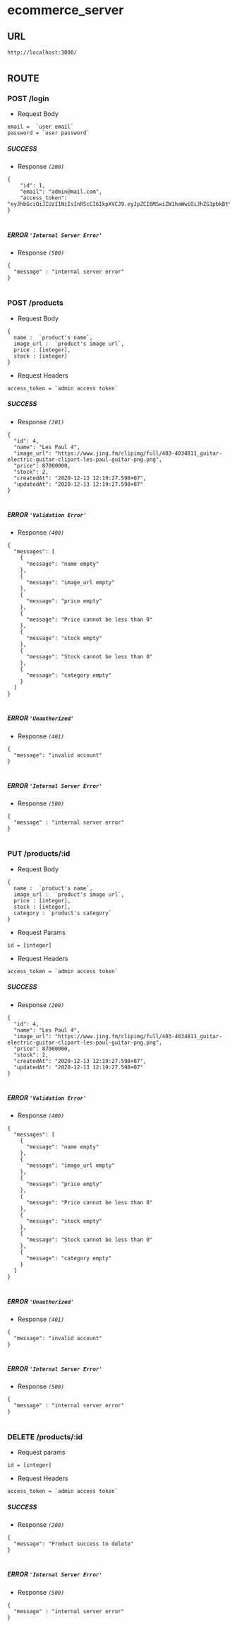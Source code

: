 # ecommerce_server

## URL
``` JS
http://localhost:3000/
```
#
## ROUTE
### POST /login
- Request Body
```JS
email =  `user email`
password = `user password`
```
##### SUCCESS
- Response *`(200)`*
``` JS
{
    "id": 1,
    "email": "admin@mail.com",
    "access_token": "eyJhbGciOiJIUzI1NiIsInR5cCI6IkpXVCJ9.eyJpZCI6MSwiZW1haWwiOiJhZG1pbkBtYWlsLmNvbSIsInJvbGUiOiJhZG1pbiIsImlhdCI6MTYwODAwNTI2Nn0.f649UR2QPbWEP7w0u6sjs8byQRvKjdLzKz0SLTAK4Dw"
}
```
#
##### ERROR *`'Internal Server Error'`*
- Response *`(500)`*
```JS
{
  "message" : "internal server error"
}
```
#
### POST /products
- Request Body
```JS
{
  name :  `product's name`,
  image_url :  `product's image url`,
  price : [integer],
  stock : [integer]
}
```
- Request Headers
```JS
access_token = `admin access token`
```
##### SUCCESS
- Response *`(201)`*
```JS
{
  "id": 4,
  "name": "Les Paul 4",
  "image_url": "https://www.jing.fm/clipimg/full/403-4034811_guitar-electric-guitar-clipart-les-paul-guitar-png.png",
  "price": 87000000,
  "stock": 2,
  "createdAt": "2020-12-13 12:19:27.598+07",
  "updatedAt": "2020-12-13 12:19:27.598+07"
}
```
#
##### ERROR *`'Validation Error'`*
- Response *`(400)`*
```JS
{
  "messages": [
    {
      "message": "name empty"
    },
    {
      "message": "image_url empty"
    },
    {
      "message": "price empty"
    },
    {
      "message": "Price cannot be less than 0"
    },
    {
      "message": "stock empty"
    },
    {
      "message": "Stock cannot be less than 0"
    },
    {
      "message": "category empty"
    }
  ]
}
```
#
##### ERROR *`'Unauthorized'`*
- Response *`(401)`*
```JS
{
  "message": "invalid account"
}
```
#
##### ERROR *`'Internal Server Error'`*
- Response *`(500)`*
```JS
{
  "message" : "internal server error"
}
```
#
### PUT /products/:id
- Request Body
```JS
{
  name :  `product's name`,
  image_url :  `product's image url`,
  price : [integer],
  stock : [integer],
  category : `product's category`
}
```
- Request Params
```JS
id = [integer]
```
- Request Headers
```JS
access_token = `admin access token`
```
##### SUCCESS
- Response *`(200)`*
```JS
{
  "id": 4,
  "name": "Les Paul 4",
  "image_url": "https://www.jing.fm/clipimg/full/403-4034811_guitar-electric-guitar-clipart-les-paul-guitar-png.png",
  "price": 87000000,
  "stock": 2,
  "createdAt": "2020-12-13 12:19:27.598+07",
  "updatedAt": "2020-12-13 12:19:27.598+07"
}
```
#
##### ERROR *`'Validation Error'`*
- Response *`(400)`*
```JS
{
  "messages": [
    {
      "message": "name empty"
    },
    {
      "message": "image_url empty"
    },
    {
      "message": "price empty"
    },
    {
      "message": "Price cannot be less than 0"
    },
    {
      "message": "stock empty"
    },
    {
      "message": "Stock cannot be less than 0"
    },
    {
      "message": "category empty"
    }
  ]
}
```
#
##### ERROR *`'Unauthorized'`*
- Response *`(401)`*
```JS
{
  "message": "invalid account"
}
```
#
##### ERROR *`'Internal Server Error'`*
- Response *`(500)`*
```JS
{
  "message" : "internal server error"
}
```
#
### DELETE /products/:id
- Request params
``` JS
id = [integer]
```
- Request Headers
```JS
access_token = `admin access token`
```
##### SUCCESS
- Response *`(200)`*
``` JS
{
  "message": "Product success to delete"
}
```
#
##### ERROR *`'Internal Server Error'`*
- Response *`(500)`*
```JS
{
  "message" : "internal server error"
}
```
#